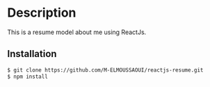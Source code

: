 # Description

This is a resume model about me using ReactJs.

## Installation

```bash
$ git clone https://github.com/M-ELMOUSSAOUI/reactjs-resume.git
$ npm install 
```


